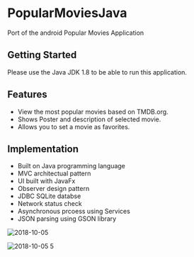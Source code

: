 # PopularMoviesJava
Port of the android Popular Movies Application

## Getting Started
Please use the Java JDK 1.8 to be able to run this application.

## Features
- View the most popular movies based on TMDB.org.
- Shows Poster and description of selected movie.
 - Allows you to set a movie as favorites.
 
 ## Implementation
 - Built on Java programming language
 - MVC architectual pattern
 - UI built with JavaFx
 - Observer design pattern
 - JDBC SQLite databse
 - Network status check
 - Asynchronous prcoess using Services
 - JSON parsing using GSON library
 
![2018-10-05](https://user-images.githubusercontent.com/20021751/46565106-1583c280-c8c1-11e8-8e0f-6b66f863d931.png)

 
![2018-10-05 5](https://user-images.githubusercontent.com/20021751/46565060-8f677c00-c8c0-11e8-8a0a-8a2365c4e2f6.png)
